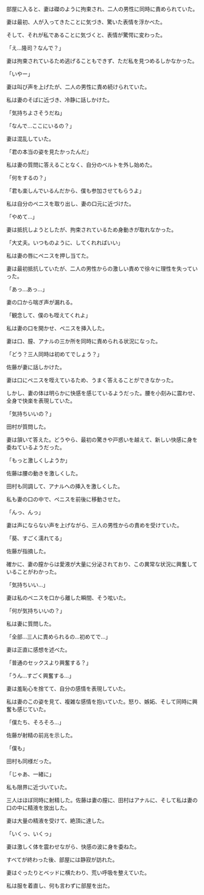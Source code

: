 部屋に入ると、妻は磔のように拘束され、二人の男性に同時に責められていた。

妻は最初、人が入ってきたことに気づき、驚いた表情を浮かべた。

そして、それが私であることに気づくと、表情が驚愕に変わった。

「え…隆司？なんで？」

妻は拘束されているため逃げることもできず、ただ私を見つめるしかなかった。

「いやー」

妻は叫び声を上げたが、二人の男性に責め続けられていた。

私は妻のそばに近づき、冷静に話しかけた。

「気持ちよさそうだね」

「なんで…ここにいるの？」

妻は混乱していた。

「君の本当の姿を見たかったんだ」

私は妻の質問に答えることなく、自分のベルトを外し始めた。

「何をするの？」

「君も楽しんでいるんだから、僕も参加させてもらうよ」

私は自分のペニスを取り出し、妻の口元に近づけた。

「やめて…」

妻は抵抗しようとしたが、拘束されているため身動きが取れなかった。

「大丈夫。いつものように、してくれればいい」

私は妻の唇にペニスを押し当てた。

妻は最初抵抗していたが、二人の男性からの激しい責めで徐々に理性を失っていった。

「あっ…あっ…」

妻の口から喘ぎ声が漏れる。

「観念して、僕のも咥えてくれよ」

私は妻の口を開かせ、ペニスを挿入した。

妻は口、膣、アナルの三か所を同時に責められる状況になった。

「どう？三人同時は初めてでしょう？」

佐藤が妻に話しかけた。

妻は口にペニスを咥えているため、うまく答えることができなかった。

しかし、妻の体は明らかに快感を感じているようだった。腰を小刻みに震わせ、全身で快楽を表現していた。

「気持ちいいの？」

田村が質問した。

妻は頷いて答えた。どうやら、最初の驚きや戸惑いを越えて、新しい快感に身を委ねているようだった。

「もっと激しくしようか」

佐藤は腰の動きを激しくした。

田村も同調して、アナルへの挿入を激しくした。

私も妻の口の中で、ペニスを前後に移動させた。

「んっ、んっ」

妻は声にならない声を上げながら、三人の男性からの責めを受けていた。

「葵、すごく濡れてる」

佐藤が指摘した。

確かに、妻の膣からは愛液が大量に分泌されており、この異常な状況に興奮していることがわかった。

「気持ちいい…」

妻は私のペニスを口から離した瞬間、そう呟いた。

「何が気持ちいいの？」

私は妻に質問した。

「全部…三人に責められるの…初めてで…」

妻は正直に感想を述べた。

「普通のセックスより興奮する？」

「うん…すごく興奮する…」

妻は羞恥心を捨てて、自分の感情を表現していた。

私は妻のこの姿を見て、複雑な感情を抱いていた。怒り、嫉妬、そして同時に興奮も感じていた。

「僕たち、そろそろ…」

佐藤が射精の前兆を示した。

「僕も」

田村も同様だった。

「じゃあ、一緒に」

私も限界に近づいていた。

三人はほぼ同時に射精した。佐藤は妻の膣に、田村はアナルに、そして私は妻の口の中に精液を放出した。

妻は大量の精液を受けて、絶頂に達した。

「いくっ、いくっ」

妻は激しく体を震わせながら、快感の波に身を委ねた。

すべてが終わった後、部屋には静寂が訪れた。

妻はぐったりとベッドに横たわり、荒い呼吸を整えていた。

私は服を着直し、何も言わずに部屋を出た。